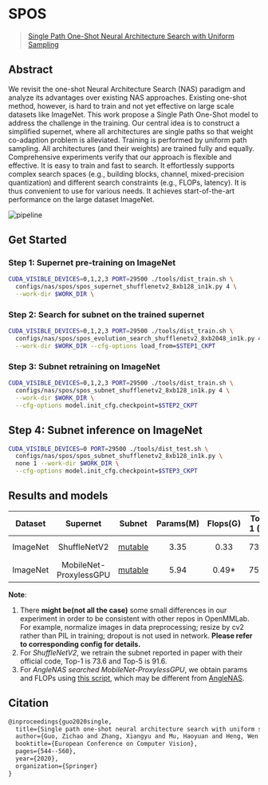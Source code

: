 # SPOS

> [Single Path One-Shot Neural Architecture Search with Uniform Sampling](https://arxiv.org/abs/1904.00420)

<!-- [ALGORITHM] -->

## Abstract

We revisit the one-shot Neural Architecture Search (NAS) paradigm and analyze its advantages over existing NAS approaches. Existing one-shot method, however, is hard to train and not yet effective on large scale datasets like ImageNet. This work propose a Single Path One-Shot model to address the challenge in the training. Our central idea is to construct a simplified supernet, where all architectures are single paths so that weight co-adaption problem is alleviated. Training is performed by uniform path sampling. All architectures (and their weights) are trained fully and equally.
Comprehensive experiments verify that our approach is flexible and effective. It is easy to train and fast to search. It effortlessly supports complex search spaces (e.g., building blocks, channel, mixed-precision quantization) and different search constraints (e.g., FLOPs, latency). It is thus convenient to use for various needs. It achieves start-of-the-art performance on the large dataset ImageNet.

![pipeline](https://user-images.githubusercontent.com/88702197/187424862-c2f3fde1-4a48-4eda-9ff7-c65971b683ba.jpg)

## Get Started

### Step 1: Supernet pre-training on ImageNet

```bash
CUDA_VISIBLE_DEVICES=0,1,2,3 PORT=29500 ./tools/dist_train.sh \
  configs/nas/spos/spos_supernet_shufflenetv2_8xb128_in1k.py 4 \
  --work-dir $WORK_DIR \
```

### Step 2: Search for subnet on the trained supernet

```bash
CUDA_VISIBLE_DEVICES=0,1,2,3 PORT=29500 ./tools/dist_train.sh \
  configs/nas/spos/spos_evolution_search_shufflenetv2_8xb2048_in1k.py 4 \
  --work-dir $WORK_DIR --cfg-options load_from=$STEP1_CKPT
```

### Step 3: Subnet retraining on ImageNet

```bash
CUDA_VISIBLE_DEVICES=0,1,2,3 PORT=29500 ./tools/dist_train.sh \
  configs/nas/spos/spos_subnet_shufflenetv2_8xb128_in1k.py 4 \
  --work-dir $WORK_DIR \
  --cfg-options model.init_cfg.checkpoint=$STEP2_CKPT

```

## Step 4: Subnet inference on ImageNet

```bash
CUDA_VISIBLE_DEVICES=0 PORT=29500 ./tools/dist_test.sh \
  configs/nas/spos/spos_subnet_shufflenetv2_8xb128_in1k.py \
  none 1 --work-dir $WORK_DIR \
  --cfg-options model.init_cfg.checkpoint=$STEP3_CKPT
```

## Results and models

| Dataset  |        Supernet        |                                                                            Subnet                                                                            | Params(M) | Flops(G) | Top-1 (%) | Top-5 (%) |                                                           Config                                                            | Download                                                                                                                                                                                                                                                                                                                              |                            Remarks                            |
| :------: | :--------------------: | :----------------------------------------------------------------------------------------------------------------------------------------------------------: | :-------: | :------: | :-------: | :-------: | :-------------------------------------------------------------------------------------------------------------------------: | :------------------------------------------------------------------------------------------------------------------------------------------------------------------------------------------------------------------------------------------------------------------------------------------------------------------------------------ | :-----------------------------------------------------------: |
| ImageNet |      ShuffleNetV2      |  [mutable](https://download.openmmlab.com/mmrazor/v1/spos/spos_shufflenetv2_subnet_8xb128_in1k_flops_0.33M_acc_73.87_20220715-aa94d5ef_subnet_cfg_v3.yaml)   |   3.35    |   0.33   |   73.87   |   91.6    | [config](https://github.com/open-mmlab/mmrazor/blob/dev-1.x/configs/nas/mmcls/spos/spos_subnet_shufflenetv2_8xb128_in1k.py) | [model](https://download.openmmlab.com/mmrazor/v1/spos/spos_shufflenetv2_subnet_8xb128_in1k_flops_0.33M_acc_73.87_20211222-1f0a0b4d_v3.pth) \| [log](https://download.openmmlab.com/mmrazor/v0.1/nas/spos/spos_shufflenetv2_subnet_8xb128_in1k/spos_shufflenetv2_subnet_8xb128_in1k_flops_0.33M_acc_73.87_20211222-1f0a0b4d.log.json) |                       MMRazor searched                        |
| ImageNet | MobileNet-ProxylessGPU | [mutable](https://download.openmmlab.com/mmrazor/v0.1/nas/spos/spos_mobilenet_subnet/spos_angelnas_flops_0.49G_acc_75.98_20220307-54f4698f_mutable_cfg.yaml) |   5.94    |  0.49\*  |   75.98   |   92.77   |  [config](https://github.com/open-mmlab/mmrazor/blob/dev-1.x/configs/nas/mmcls/spos/spos_mobilenet_subnet_8xb128_in1k.py)   |                                                                                                                                                                                                                                                                                                                                       | [AngleNAS](https://github.com/megvii-model/AngleNAS) searched |

**Note**:

1. There **might be(not all the case)** some small differences in our experiment in order to be consistent with other repos in OpenMMLab. For example,
   normalize images in data preprocessing; resize by cv2 rather than PIL in training; dropout is not used in network. **Please refer to corresponding config for details.**
2. For *ShuffleNetV2*, we retrain the subnet reported in paper with their official code, Top-1 is 73.6 and Top-5 is 91.6.
3. For *AngleNAS searched MobileNet-ProxylessGPU*, we obtain params and FLOPs using [this script](/tools/misc/get_flops.py), which may be different from [AngleNAS](https://github.com/megvii-model/AngleNAS#searched-models-with-abs).

## Citation

```latex
@inproceedings{guo2020single,
  title={Single path one-shot neural architecture search with uniform sampling},
  author={Guo, Zichao and Zhang, Xiangyu and Mu, Haoyuan and Heng, Wen and Liu, Zechun and Wei, Yichen and Sun, Jian},
  booktitle={European Conference on Computer Vision},
  pages={544--560},
  year={2020},
  organization={Springer}
}
```
